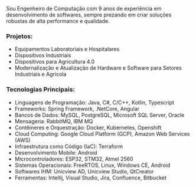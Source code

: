 Sou Engenheiro de Computação com 9 anos de experiência em desenvolvimento de softwares, sempre prezando em criar soluções robustas de alta performance e qualidade.

### Projetos:
- Equipamentos Laboratoriais e Hospitalares
- Dispositivos Industriais
- Dispositivos para Agricultura 4.0
- Modernalização e Atualização de Hardware e Software para Setores Industriais e Agrícola

### Tecnologias Principais:
- Linguagens de Programação: Java, C#, C/C++, Kotlin, Typescript
- Frameworks: Spring Framework, .NetCore, Angular
- Bancos de Dados: MySQL, PostgreSQL, Microsoft SQL Server, Oracle
- Mensageria: RabbitMQ, IBM MQ
- Contêineres e Orquestração: Docker, Kubernetes, Openshift
- Cloud Computing: Google Cloud Platform (GCP), Amazon Web Services (AWS)
- Infraestrutura como Código (IaC): Terraform
- Desenvolvimento Mobile: Android
- Microcontroladores: ESP32, STM32, Atmel 2560
- Sistemas Operacionais: FreeRTOS, Linux, Windows CE, Android
- Softwares IHM: Unicview AD, Unicview Studio, QtCreator
- Ferramentas: Intellij, Visual Studio, Jira, Confluence, Bitbucket
